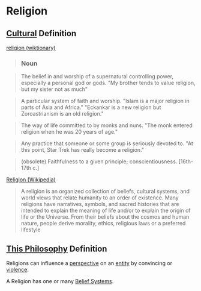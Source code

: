 # Religion

## [Cultural](./culture.md) Definition

<a href="http://en.wiktionary.org/wiki/religion" target="_blank">religion (wiktionary)</a>

> ### Noun

> The belief in and worship of a supernatural controlling power, especially a personal god or gods. "My brother tends to value religion, but my sister not as much"

> A particular system of faith and worship. "Islam is a major religion in parts of Asia and Africa." "Eckankar is a new religion but Zoroastrianism is an old religion."

> The way of life committed to by monks and nuns. "The monk entered religion when he was 20 years of age."

> Any practice that someone or some group is seriously devoted to. "At this point, Star Trek has really become a religion."

> (obsolete) Faithfulness to a given principle; conscientiousness. [16th-17th c.]

<a href="http://en.wikipedia.org/wiki/Religion" target="_blank">Religion (Wikipedia)</a>

> A religion is an organized collection of beliefs, cultural systems, and world views that relate humanity to an order of existence. Many religions have narratives, symbols, and sacred histories that are intended to explain the meaning of life and/or to explain the origin of life or the Universe. From their beliefs about the cosmos and human nature, people derive morality, ethics, religious laws or a preferred lifestyle

## [This Philosophy](./this-philosophy.md) Definition

Religions can influence a [perspective](./perspective.md) on an [entity](./entity.md) by convincing or [violence](./violence.md).

A Religion has one or many [Belief Systems](./belief-system.md).
